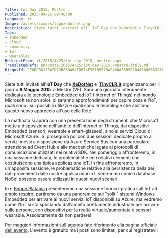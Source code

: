 ```yaml
---
Title: Iot Day 2015, Mestre
Published: 2015-04-25 09:40:00
Language: it
Image: /assets/images/logoxedotnet.png
Description: Siete tutti invitati all' IoT Day che XeDotNet e TinyCLR.it organizzano per il giorno 8 Maggio 2015 a Mestre (VE). Sarà una giornata interamente dedicata alle tecnologie Embedded ed IoT (Internet of Things) nel mondo Microsoft (e non solo) ci saranno approfondimenti per capire cosa è l'IoT, quali sono i sui possibili utilizzi e quali sono le tecnologie che abilitano questo nuovo approccio all'uso della Rete.
Tags:
- embedded
- cloud
- community
- IoT
- wearables
RedirectFrom: it/2015/4/25/iot-day-2015,-mestre.aspx
TranslatedRefs: en/posts/2015/4/25/iot-day-2015,-mestre-italy.md
DisqusId: CE8BCB612FA2D7DB83BA64FDB74F55105578A2408A35B9B204458866632AF4D0
---
```

Siete tutti invitati all'**IoT Day** che <a href="http://www.xedotnet.org/" target="_blank">**XeDotNet**</a> e  **<a href="http://www.tinyclr.it/">TinyCLR.it</a>** organizzano per il giorno **8 Maggio 2015**  a Mestre (VE). Sarà una giornata interamente dedicata alle tecnologie Embedded ed IoT (Internet of Things) nel mondo Microsoft (e non solo): ci saranno approfondimenti per capire cosa è l'IoT, quali sono i sui possibili utilizzi e quali sono le tecnologie che abilitano questo nuovo approccio all'uso della Rete.  

 La mattinata si aprirà con una presentazione degli strumenti che Microsoft mette a disposizione nell'ambito dell'Internet of Things, dai dispositivi Embedded (sensori, wearable e smart-glasses), sino ai servizi Cloud di Microsoft Azure.  Si proseguirà poi con due sessioni dedicate proprio ai servizi messi a disposizione da Azure Service Bus con una particolare attenzione ad Event Hub e alle meccaniche legate ai protocolli di comunicazione utilizzati nei relativi SDK. Nel pomeriggio affronteremo, in una sessione dedicata, le problematiche ed i relativi elementi che costituiscono una tipica applicazione IoT. In fine affronteremo, in un'apposita sessione, le problematiche relative alla persistenza della dei dati provenienti dalle nostre applicazioni IoT, vedremmo come i database NoSql possono essere utilizzati in questi nuovi scenari.

Io e <a href="http://beppeplatania.com/it" target="_blank">Beppe Platania</a> presenteremo una sessione teorico-pratica sull'IoT ad ampio respiro: partiremo da una panoramica sui "soliti" sistemi Windows Embedded per arrivare ai nuovi servizi IoT disponibili su Azure, ma vedremo come l'IoT si sta spostando dall'ambito prettamente industriale per arrivare sulle persone, con dispositivi per la realtà virtuale/aumentata e sensori wearable. Assolutamente da non perdere!

Per maggiori informazioni sull'agenda fate riferimento alla <a href="http://www.xedotnet.org/Home/Meeting/20150508" target="_blank">pagina ufficiale dell'evento</a>. L'evento è gratuito ma i posti sono limitati, per cui registratevi! 